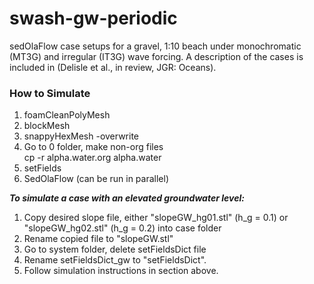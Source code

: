 # swash-gw-periodic

sedOlaFlow case setups for a gravel, 1:10 beach under monochromatic (MT3G) and irregular (IT3G) wave forcing. A description of the cases is included in (Delisle et al., in review, JGR: Oceans). 

### How to Simulate ###
1. foamCleanPolyMesh  
2. blockMesh  
3. snappyHexMesh -overwrite  
4. Go to 0 folder, make non-org files  
 cp -r alpha.water.org alpha.water    
5. setFields  
6. SedOlaFlow (can be run in parallel)

***To simulate a case with an elevated groundwater level:*** 
1. Copy desired slope file, either "slopeGW_hg01.stl" (h_g = 0.1) or "slopeGW_hg02.stl" (h_g = 0.2) into case folder 
2. Rename copied file to "slopeGW.stl"
3. Go to system folder, delete setFieldsDict file 
4. Rename setFieldsDict_gw to "setFieldsDict".
5. Follow simulation instructions in section above. 
